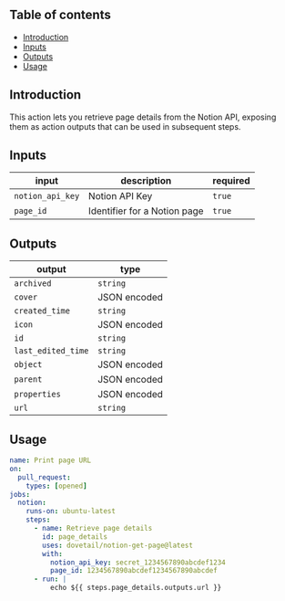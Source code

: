 ## Table of contents

- [Introduction](#introduction)
- [Inputs](#inputs)
- [Outputs](#outputs)
- [Usage](#usage)

## Introduction

This action lets you retrieve page details from the Notion API, exposing them as action outputs that can be used in subsequent steps.

## Inputs

| input            | description                  | required |
| ---------------- | ---------------------------- | -------- |
| `notion_api_key` | Notion API Key               | `true`   |
| `page_id`        | Identifier for a Notion page | `true`   |

## Outputs

| output             | type         |
| ------------------ | ------------ |
| `archived`         | `string`     |
| `cover`            | JSON encoded |
| `created_time`     | `string`     |
| `icon`             | JSON encoded |
| `id`               | `string`     |
| `last_edited_time` | `string`     |
| `object`           | JSON encoded |
| `parent`           | JSON encoded |
| `properties`       | JSON encoded |
| `url`              | `string`     |

## Usage

```yml
name: Print page URL
on:
  pull_request:
    types: [opened]
jobs:
  notion:
    runs-on: ubuntu-latest
    steps:
      - name: Retrieve page details
        id: page_details
        uses: dovetail/notion-get-page@latest
        with:
          notion_api_key: secret_1234567890abcdef1234
          page_id: 1234567890abcdef1234567890abcdef
      - run: |
          echo ${{ steps.page_details.outputs.url }}
```
